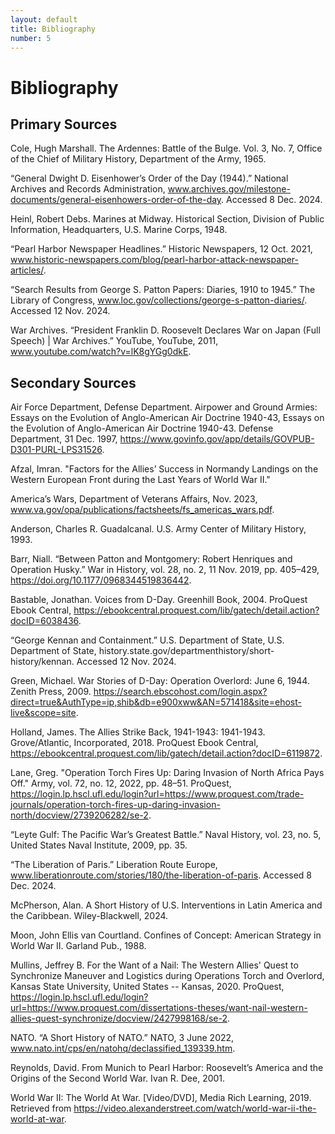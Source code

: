 ```yaml
---
layout: default
title: Bibliography
number: 5
---
```


# Bibliography

## Primary Sources

Cole, Hugh Marshall. The Ardennes: Battle of the Bulge. Vol. 3, No. 7, Office of the Chief of Military History, Department of the Army, 1965.

“General Dwight D. Eisenhower’s Order of the Day (1944).” National Archives and Records Administration, www.archives.gov/milestone-documents/general-eisenhowers-order-of-the-day. Accessed 8 Dec. 2024.

Heinl, Robert Debs. Marines at Midway. Historical Section, Division of Public Information, Headquarters, U.S. Marine Corps, 1948.

“Pearl Harbor Newspaper Headlines.” Historic Newspapers, 12 Oct. 2021, www.historic-newspapers.com/blog/pearl-harbor-attack-newspaper-articles/.

“Search Results from George S. Patton Papers: Diaries, 1910 to 1945.” The Library of Congress, www.loc.gov/collections/george-s-patton-diaries/. Accessed 12 Nov. 2024.

War Archives. “President Franklin D. Roosevelt Declares War on Japan (Full Speech) | War Archives.” YouTube, YouTube, 2011, www.youtube.com/watch?v=lK8gYGg0dkE.


## Secondary Sources

Air Force Department, Defense Department. Airpower and Ground Armies: Essays on the Evolution of Anglo-American Air Doctrine 1940-43, Essays on the Evolution of Anglo-American Air Doctrine 1940-43. Defense Department, 31 Dec. 1997, https://www.govinfo.gov/app/details/GOVPUB-D301-PURL-LPS31526.

Afzal, Imran. "Factors for the Allies’ Success in Normandy Landings on the Western European Front during the Last Years of World War II."

America’s Wars, Department of Veterans Affairs, Nov. 2023, www.va.gov/opa/publications/factsheets/fs_americas_wars.pdf.

Anderson, Charles R. Guadalcanal. U.S. Army Center of Military History, 1993.

Barr, Niall. “Between Patton and Montgomery: Robert Henriques and Operation Husky.” War in History, vol. 28, no. 2, 11 Nov. 2019, pp. 405–429, https://doi.org/10.1177/0968344519836442.

Bastable, Jonathan. Voices from D-Day. Greenhill Book, 2004. ProQuest Ebook Central, https://ebookcentral.proquest.com/lib/gatech/detail.action?docID=6038436.

“George Kennan and Containment.” U.S. Department of State, U.S. Department of State, history.state.gov/departmenthistory/short-history/kennan. Accessed 12 Nov. 2024.

Green, Michael. War Stories of D-Day: Operation Overlord: June 6, 1944. Zenith Press, 2009. https://search.ebscohost.com/login.aspx?direct=true&AuthType=ip,shib&db=e900xww&AN=571418&site=ehost-live&scope=site.

Holland, James. The Allies Strike Back, 1941-1943: 1941-1943. Grove/Atlantic, Incorporated, 2018. ProQuest Ebook Central, https://ebookcentral.proquest.com/lib/gatech/detail.action?docID=6119872.

Lane, Greg. "Operation Torch Fires Up: Daring Invasion of North Africa Pays Off." Army, vol. 72, no. 12, 2022, pp. 48–51. ProQuest, https://login.lp.hscl.ufl.edu/login?url=https://www.proquest.com/trade-journals/operation-torch-fires-up-daring-invasion-north/docview/2739206282/se-2.

“Leyte Gulf: The Pacific War’s Greatest Battle.” Naval History, vol. 23, no. 5, United States Naval Institute, 2009, pp. 35.

“The Liberation of Paris.” Liberation Route Europe, www.liberationroute.com/stories/180/the-liberation-of-paris. Accessed 8 Dec. 2024.

McPherson, Alan. A Short History of U.S. Interventions in Latin America and the Caribbean. Wiley-Blackwell, 2024.

Moon, John Ellis van Courtland. Confines of Concept: American Strategy in World War II. Garland Pub., 1988.

Mullins, Jeffrey B. For the Want of a Nail: The Western Allies' Quest to Synchronize Maneuver and Logistics during Operations Torch and Overlord, Kansas State University, United States -- Kansas, 2020. ProQuest, https://login.lp.hscl.ufl.edu/login?url=https://www.proquest.com/dissertations-theses/want-nail-western-allies-quest-synchronize/docview/2427998168/se-2.

NATO. “A Short History of NATO.” NATO, 3 June 2022, www.nato.int/cps/en/natohq/declassified_139339.htm.

Reynolds, David. From Munich to Pearl Harbor: Roosevelt’s America and the Origins of the Second World War. Ivan R. Dee, 2001.

World War II: The World At War. [Video/DVD], Media Rich Learning, 2019. Retrieved from https://video.alexanderstreet.com/watch/world-war-ii-the-world-at-war.

